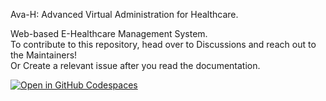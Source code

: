 Ava-H: Advanced Virtual Administration for Healthcare.  
    
Web-based E-Healthcare Management System.   
To contribute to this repository, head over to Discussions and reach out to the Maintainers!  
Or Create a relevant issue after you read the documentation.      
    
[![Open in GitHub Codespaces](https://github.com/codespaces/badge.svg)](https://rupeshmangalam21-legendary-space-94xgpgv9w7r3x4pw.github.dev/)
